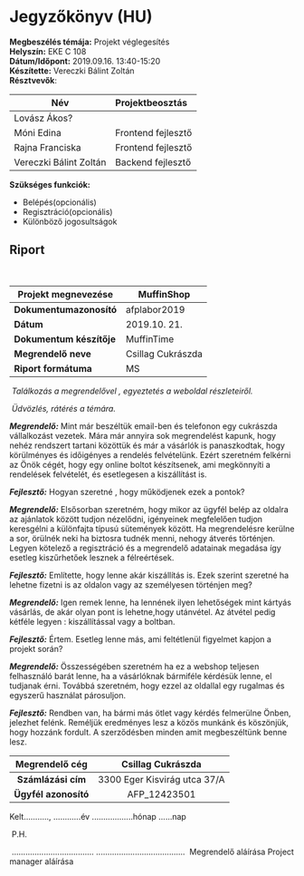 # Jegyzőkönyv (HU)
**Megbeszélés témája:** Projekt véglegesítés  
**Helyszín:** EKE C 108  
**Dátum/Időpont:** 2019.09.16. 13:40-15:20  
**Készítette:** Vereczki Bálint Zoltán  
**Résztvevők**:  

| Név                    | Projektbeosztás    |
| ---------------------- | :----------------- |
| Lovász Ákos?           |                    |
| Móni Edina             | Frontend fejlesztő |
| Rajna Franciska        | Frontend fejlesztő |
| Vereczki Bálint Zoltán | Backend fejlesztő  |

**Szükséges funkciók:**  
* Belépés(opcionális)
* Regisztráció(opcionális)
* Különböző jogosultságok



## Riport

​										

| Projekt megnevezése      | MuffinShop        |
| ------------------------ | ----------------- |
| **Dokumentumazonosító**  | afplabor2019      |
| **Dátum**                | 2019.10. 21.      |
| **Dokumentum készítője** | MuffinTime        |
| **Megrendelő neve**      | Csillag Cukrászda |
| **Riport formátuma**     | MS                |



​											*Találkozás a megrendelővel , egyeztetés a weboldal részleteiről.*

​																	*Üdvözlés, rátérés a témára.*

***Megrendelő:*** Mint már beszéltük email-ben és telefonon  egy cukrászda vállalkozást vezetek. Mára már annyira sok megrendelést kapunk, hogy nehéz rendszert tartani közöttük és már a vásárlók is panaszkodtak, hogy körülményes és időigényes  a rendelés felvételünk. Ezért szeretném felkérni az Önök cégét, hogy  egy  online  boltot készítsenek, ami megkönnyíti a rendelések felvételét, és esetlegesen a kiszállítást is.

***Fejlesztő:*** Hogyan szeretné , hogy működjenek ezek a pontok?

***Megrendelő:*** Elsősorban szeretném, hogy mikor az ügyfél belép az oldalra az ajánlatok között tudjon nézelődni, igényeinek megfelelően tudjon keresgélni a különfajta típusú sütemények között. 
Ha megrendelésre kerülne a sor, örülnék neki ha biztosra tudnék menni,  nehogy átverés történjen.
Legyen kötelező a regisztráció és a  megrendelő adatainak megadása így esetleg kiszűrhetőek lesznek a félreértések.

***Fejlesztő:*** Említette, hogy lenne akár kiszállítás is. Ezek szerint szeretné ha lehetne fizetni is az oldalon vagy az személyesen történjen meg?

***Megrendelő:*** Igen remek lenne, ha lennének ilyen lehetőségek mint kártyás vásárlás, de akár olyan pont is lehetne,hogy  utánvétel. Az átvétel pedig kétféle legyen : kiszállítással vagy a boltban. 

***Fejlesztő:*** Értem. Esetleg lenne más, ami feltétlenül figyelmet kapjon a projekt során?

***Megrendelő:***  Összességében szeretném ha ez a webshop teljesen felhasználó barát lenne, ha a vásárlóknak bármiféle kérdésük lenne, el tudjanak érni. Továbbá szeretném, hogy ezzel az oldallal egy rugalmas és egyszerű használat párosuljon.

***Fejlesztő:*** Rendben van, ha bármi más ötlet vagy kérdés felmerülne Önben, jelezhet felénk. Reméljük eredményes lesz a közös munkánk és köszönjük, hogy hozzánk fordult. A szerződésben minden amit megbeszéltünk benne lesz. 



|    Megrendelő cég    |      Csillag Cukrászda       |
| :------------------: | :--------------------------: |
|  **Számlázási cím**  | 3300 Eger Kisvirág utca 37/A |
| **Ügyfél azonosító** |         AFP_12423501         |



Kelt..........., ............év  ..................hónap ......nap 

​						P.H.



​		....................................																								.......................................
​		Megrendelő aláírása																								Project manager aláírása								

